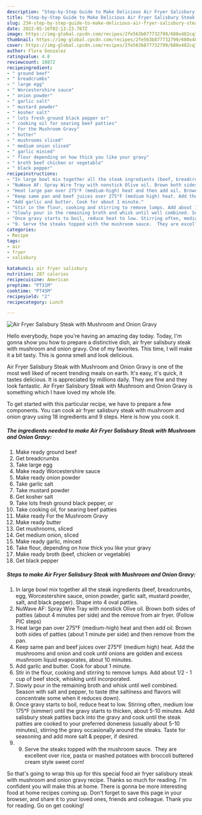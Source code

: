 ```yaml
---
description: "Step-by-Step Guide to Make Delicious Air Fryer Salisbury Steak with Mushroom and Onion Gravy"
title: "Step-by-Step Guide to Make Delicious Air Fryer Salisbury Steak with Mushroom and Onion Gravy"
slug: 234-step-by-step-guide-to-make-delicious-air-fryer-salisbury-steak-with-mushroom-and-onion-gravy
date: 2022-05-16T02:13:23.767Z
image: https://img-global.cpcdn.com/recipes/2fe563b877732799/680x482cq70/air-fryer-salisbury-steak-with-mushroom-and-onion-gravy-recipe-main-photo.jpg
thumbnail: https://img-global.cpcdn.com/recipes/2fe563b877732799/680x482cq70/air-fryer-salisbury-steak-with-mushroom-and-onion-gravy-recipe-main-photo.jpg
cover: https://img-global.cpcdn.com/recipes/2fe563b877732799/680x482cq70/air-fryer-salisbury-steak-with-mushroom-and-onion-gravy-recipe-main-photo.jpg
author: Flora Gonzalez
ratingvalue: 4.8
reviewcount: 18872
recipeingredient:
- " ground beef"
- " breadcrumbs"
- " large egg"
- " Worcestershire sauce"
- " onion powder"
- " garlic salt"
- " mustard powder"
- " kosher salt"
- " lots fresh ground black pepper or"
- " cooking oil for searing beef patties"
- " For the Mushroom Gravy"
- " butter"
- " mushrooms sliced"
- " medium onion sliced"
- " garlic minced"
- " flour depending on how thick you like your gravy"
- " broth beef chicken or vegetable"
- " black pepper"
recipeinstructions:
- "In large bowl mix together all the steak ingredients (beef, breadcrumbs, egg, Worcestershire sauce, onion powder, garlic salt, mustard powder, salt, and black pepper). Shape into 4 oval patties."
- "NuWave AF: Spray Wire Tray with nonstick Olive oil. Brown both sides of patties (about 4 minutes per side) and the remove from air fryer. (Follow PIC steps)"
- "Heat large pan over 275°F (medium-high) heat and then add oil. Brown both sides of patties (about 1 minute per side) and then remove from the pan."
- "Keep same pan and beef juices over 275°F (medium high) heat. Add the mushrooms and onion and cook until onions are golden and excess mushroom liquid evaporates, about 10 minutes."
- "Add garlic and butter. Cook for about 1 minute."
- "Stir in the flour, cooking and stirring to remove lumps. Add about 1/2 - 1 cup of beef stock, whisking until incorporated."
- "Slowly pour in the remaining broth and whisk until well combined. Season with salt and pepper, to taste (the saltiness and flavors will concentrate some when it reduces down)."
- "Once gravy starts to boil, reduce heat to low. Stirring often, medium low 175°F (simmer) until the gravy starts to thicken, about 5-10 minutes. Add salisbury steak patties back into the gravy and cook until the steak patties are cooked to your preferred doneness (usually about 5-10 minutes), stirring the gravy occasionally around the steaks. Taste for seasoning and add more salt &amp; pepper, if desired."
- "9. Serve the steaks topped with the mushroom sauce.  They are excellent over rice, pasta or mashed potatoes with broccoli buttered cream style sweet corn!"
categories:
- Recipe
tags:
- air
- fryer
- salisbury

katakunci: air fryer salisbury 
nutrition: 287 calories
recipecuisine: American
preptime: "PT31M"
cooktime: "PT45M"
recipeyield: "2"
recipecategory: Lunch

---
```



![Air Fryer Salisbury Steak with Mushroom and Onion Gravy](https://img-global.cpcdn.com/recipes/2fe563b877732799/680x482cq70/air-fryer-salisbury-steak-with-mushroom-and-onion-gravy-recipe-main-photo.jpg)

Hello everybody, hope you're having an amazing day today. Today, I'm gonna show you how to prepare a distinctive dish, air fryer salisbury steak with mushroom and onion gravy. One of my favorites. This time, I will make it a bit tasty. This is gonna smell and look delicious.



Air Fryer Salisbury Steak with Mushroom and Onion Gravy is one of the most well liked of recent trending meals on earth. It's easy, it's quick, it tastes delicious. It is appreciated by millions daily. They are fine and they look fantastic. Air Fryer Salisbury Steak with Mushroom and Onion Gravy is something which I have loved my whole life.


To get started with this particular recipe, we have to prepare a few components. You can cook air fryer salisbury steak with mushroom and onion gravy using 18 ingredients and 9 steps. Here is how you cook it.

<!--inarticleads1-->

##### The ingredients needed to make Air Fryer Salisbury Steak with Mushroom and Onion Gravy:

1. Make ready  ground beef
1. Get  breadcrumbs
1. Take  large egg
1. Make ready  Worcestershire sauce
1. Make ready  onion powder
1. Take  garlic salt
1. Take  mustard powder
1. Get  kosher salt
1. Take  lots fresh ground black pepper, or
1. Take  cooking oil, for searing beef patties
1. Make ready  For the Mushroom Gravy
1. Make ready  butter
1. Get  mushrooms, sliced
1. Get  medium onion, sliced
1. Make ready  garlic, minced
1. Take  flour, depending on how thick you like your gravy
1. Make ready  broth (beef, chicken or vegetable)
1. Get  black pepper




<!--inarticleads2-->

##### Steps to make Air Fryer Salisbury Steak with Mushroom and Onion Gravy:

1. In large bowl mix together all the steak ingredients (beef, breadcrumbs, egg, Worcestershire sauce, onion powder, garlic salt, mustard powder, salt, and black pepper). Shape into 4 oval patties.
1. NuWave AF: Spray Wire Tray with nonstick Olive oil. Brown both sides of patties (about 4 minutes per side) and the remove from air fryer. (Follow PIC steps)
1. Heat large pan over 275°F (medium-high) heat and then add oil. Brown both sides of patties (about 1 minute per side) and then remove from the pan.
1. Keep same pan and beef juices over 275°F (medium high) heat. Add the mushrooms and onion and cook until onions are golden and excess mushroom liquid evaporates, about 10 minutes.
1. Add garlic and butter. Cook for about 1 minute.
1. Stir in the flour, cooking and stirring to remove lumps. Add about 1/2 - 1 cup of beef stock, whisking until incorporated.
1. Slowly pour in the remaining broth and whisk until well combined. Season with salt and pepper, to taste (the saltiness and flavors will concentrate some when it reduces down).
1. Once gravy starts to boil, reduce heat to low. Stirring often, medium low 175°F (simmer) until the gravy starts to thicken, about 5-10 minutes. Add salisbury steak patties back into the gravy and cook until the steak patties are cooked to your preferred doneness (usually about 5-10 minutes), stirring the gravy occasionally around the steaks. Taste for seasoning and add more salt &amp; pepper, if desired.
1. 9. Serve the steaks topped with the mushroom sauce.  They are excellent over rice, pasta or mashed potatoes with broccoli buttered cream style sweet corn!




So that's going to wrap this up for this special food air fryer salisbury steak with mushroom and onion gravy recipe. Thanks so much for reading. I'm confident you will make this at home. There is gonna be more interesting food at home recipes coming up. Don't forget to save this page in your browser, and share it to your loved ones, friends and colleague. Thank you for reading. Go on get cooking!
